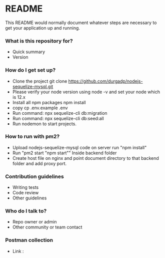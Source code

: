 # README #

This README would normally document whatever steps are necessary to get your application up and running.

### What is this repository for? ###

* Quick summary
* Version


### How do I get set up? ###

* Clone the project git clone https://github.com/durgadp/nodejs-sequelize-mysql.git
* Please verify your node version using node -v and set your node which is 12.x
* Install all npm packages npm install 
* copy cp .env.example .env
* Run command: npx sequelize-cli db:migration
* Run command: npx sequelize-cli db:seed:all
* Run nodemon to start projects.

### How to run with pm2? ###
* Upload nodejs-sequelize-mysql code on server run "npm install"
* Run "pm2 start "npm start"" Inside backend folder
* Create host file on nginx and point document directory to that backend folder and add proxy port.

### Contribution guidelines ###

* Writing tests
* Code review
* Other guidelines

### Who do I talk to? ###

* Repo owner or admin
* Other community or team contact

### Postman collection

* Link :
